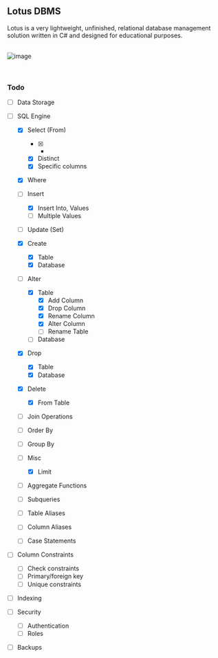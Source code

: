 ## Lotus DBMS

Lotus is a very lightweight, unfinished, relational database management solution written in C# and designed for educational purposes.
<br/>
<br/>

![image](https://github.com/user-attachments/assets/69f5dd27-880c-4637-9dfd-dc87fc57938d)


<br/>

### Todo
- [ ] Data Storage
- [ ] SQL Engine
      
  - [x] Select (From)
    - [x] *
    - [x] Distinct
    - [x] Specific columns
  - [x] Where 
          
  - [ ] Insert 
    - [x] Insert Into, Values
    - [ ] Multiple Values
  
  - [ ] Update (Set) 
     
  - [x] Create
    - [x] Table
    - [x] Database
       
  - [ ] Alter
    - [x] Table
      - [x] Add Column
      - [x] Drop Column
      - [x] Rename Column
      - [x] Alter Column
      - [ ] Rename Table
    - [ ] Database
     
  - [x] Drop
    - [x] Table
    - [x] Database
       
  - [x] Delete
    - [x] From Table
  
  - [ ] Join Operations
  - [ ] Order By
  - [ ] Group By
                  
  - [ ] Misc
    - [x] Limit
       
  - [ ] Aggregate Functions
  - [ ] Subqueries
  - [ ] Table Aliases
  - [ ] Column Aliases
  - [ ] Case Statements
      
- [ ] Column Constraints
  - [ ] Check constraints
  - [ ] Primary/foreign key
  - [ ] Unique constraints
- [ ] Indexing
- [ ] Security
  - [ ] Authentication
  - [ ] Roles
- [ ] Backups
